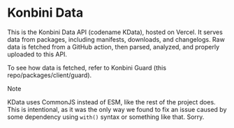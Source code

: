 # Konbini Data

This is the Konbini Data API (codename KData), hosted on Vercel. It serves data from packages, including manifests, downloads, and changelogs. Raw data is fetched from a GitHub action, then parsed, analyzed, and properly uploaded to this API.

To see how data is fetched, refer to Konbini Guard (this repo/packages/client/guard).

> [!NOTE]
> KData uses CommonJS instead of ESM, like the rest of the project does. This is intentional, as it was the only way we found to fix an issue caused by some dependency using `with()` syntax or something like that. Sorry.
